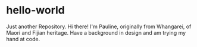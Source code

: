 # hello-world
Just another Repository.
Hi there!
I'm Pauline, originally from Whangarei, of Maori and Fijian heritage.
Have a background in design and am trying my hand at code. 
